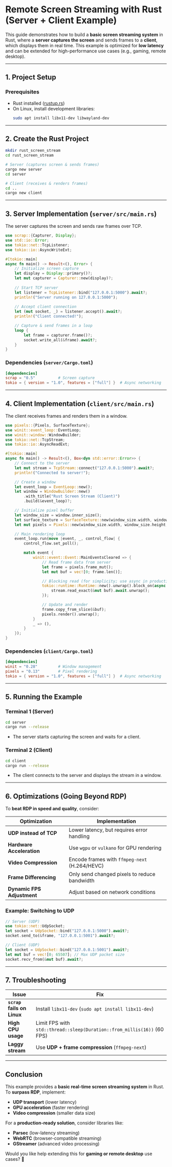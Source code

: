 # **Remote Screen Streaming with Rust (Server + Client Example)**

This guide demonstrates how to build a **basic screen streaming system** in Rust, where a **server captures the screen** and sends frames to a **client**, which displays them in real time. This example is optimized for **low latency** and can be extended for high-performance use cases (e.g., gaming, remote desktop).

---

## **1. Project Setup**
### **Prerequisites**
- Rust installed ([rustup.rs](https://rustup.rs/))
- On Linux, install development libraries:
  ```bash
  sudo apt install libx11-dev libwayland-dev
  ```

---

## **2. Create the Rust Project**
```bash
mkdir rust_screen_stream
cd rust_screen_stream

# Server (captures screen & sends frames)
cargo new server
cd server

# Client (receives & renders frames)
cd ..
cargo new client
```

---

## **3. Server Implementation (`server/src/main.rs`)**
The server captures the screen and sends raw frames over TCP.

```rust
use scrap::{Capturer, Display};
use std::io::Error;
use tokio::net::TcpListener;
use tokio::io::AsyncWriteExt;

#[tokio::main]
async fn main() -> Result<(), Error> {
    // Initialize screen capture
    let display = Display::primary()?;
    let mut capturer = Capturer::new(display)?;
    
    // Start TCP server
    let listener = TcpListener::bind("127.0.0.1:5000").await?;
    println!("Server running on 127.0.0.1:5000");
    
    // Accept client connection
    let (mut socket, _) = listener.accept().await?;
    println!("Client connected!");

    // Capture & send frames in a loop
    loop {
        let frame = capturer.frame()?;
        socket.write_all(&frame).await?;
    }
}
```

### **Dependencies (`server/Cargo.toml`)**
```toml
[dependencies]
scrap = "0.5"          # Screen capture
tokio = { version = "1.0", features = ["full"] }  # Async networking
```

---

## **4. Client Implementation (`client/src/main.rs`)**
The client receives frames and renders them in a window.

```rust
use pixels::{Pixels, SurfaceTexture};
use winit::event_loop::EventLoop;
use winit::window::WindowBuilder;
use tokio::net::TcpStream;
use tokio::io::AsyncReadExt;

#[tokio::main]
async fn main() -> Result<(), Box<dyn std::error::Error>> {
    // Connect to the server
    let mut stream = TcpStream::connect("127.0.0.1:5000").await?;
    println!("Connected to server!");

    // Create a window
    let event_loop = EventLoop::new();
    let window = WindowBuilder::new()
        .with_title("Rust Screen Stream (Client)")
        .build(&event_loop)?;

    // Initialize pixel buffer
    let window_size = window.inner_size();
    let surface_texture = SurfaceTexture::new(window_size.width, window_size.height, &window);
    let mut pixels = Pixels::new(window_size.width, window_size.height, surface_texture)?;

    // Main rendering loop
    event_loop.run(move |event, _, control_flow| {
        control_flow.set_poll();

        match event {
            winit::event::Event::MainEventsCleared => {
                // Read frame data from server
                let frame = pixels.frame_mut();
                let mut buf = vec![0; frame.len()];

                // Blocking read (for simplicity; use async in production)
                tokio::runtime::Runtime::new().unwrap().block_on(async {
                    stream.read_exact(&mut buf).await.unwrap();
                });

                // Update and render
                frame.copy_from_slice(&buf);
                pixels.render().unwrap();
            }
            _ => (),
        }
    });
}
```

### **Dependencies (`client/Cargo.toml`)**
```toml
[dependencies]
winit = "0.28"         # Window management
pixels = "0.13"        # Pixel rendering
tokio = { version = "1.0", features = ["full"] }  # Async networking
```

---

## **5. Running the Example**
### **Terminal 1 (Server)**
```bash
cd server
cargo run --release
```
- The server starts capturing the screen and waits for a client.

### **Terminal 2 (Client)**
```bash
cd client
cargo run --release
```
- The client connects to the server and displays the stream in a window.

---

## **6. Optimizations (Going Beyond RDP)**
To **beat RDP in speed and quality**, consider:

| Optimization | Implementation |
|-------------|----------------|
| **UDP instead of TCP** | Lower latency, but requires error handling |
| **Hardware Acceleration** | Use `wgpu` or `vulkano` for GPU rendering |
| **Video Compression** | Encode frames with `ffmpeg-next` (H.264/HEVC) |
| **Frame Differencing** | Only send changed pixels to reduce bandwidth |
| **Dynamic FPS Adjustment** | Adjust based on network conditions |

### **Example: Switching to UDP**
```rust
// Server (UDP)
use tokio::net::UdpSocket;
let socket = UdpSocket::bind("127.0.0.1:5000").await?;
socket.send_to(&frame, "127.0.0.1:5001").await?;

// Client (UDP)
let socket = UdpSocket::bind("127.0.0.1:5001").await?;
let mut buf = vec![0; 65507]; // Max UDP packet size
socket.recv_from(&mut buf).await?;
```

---

## **7. Troubleshooting**
| Issue | Fix |
|-------|-----|
| **`scrap` fails on Linux** | Install `libx11-dev` (`sudo apt install libx11-dev`) |
| **High CPU usage** | Limit FPS with `std::thread::sleep(Duration::from_millis(16))` (60 FPS) |
| **Laggy stream** | Use **UDP + frame compression** (`ffmpeg-next`) |

---

## **Conclusion**
This example provides a **basic real-time screen streaming system** in Rust. To **surpass RDP**, implement:
- **UDP transport** (lower latency)
- **GPU acceleration** (faster rendering)
- **Video compression** (smaller data size)

For a **production-ready solution**, consider libraries like:
- **Parsec** (low-latency streaming)
- **WebRTC** (browser-compatible streaming)
- **GStreamer** (advanced video processing)

Would you like help extending this for **gaming or remote desktop** use cases? 🚀